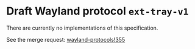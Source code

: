 # Draft Wayland protocol `ext-tray-v1`

There are currently no implementations of this specification.

See the merge request: [wayland-protocols!355](https://gitlab.freedesktop.org/wayland/wayland-protocols/-/merge_requests/355)
